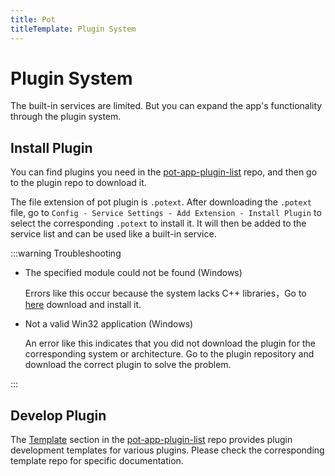 ```yaml
---
title: Pot
titleTemplate: Plugin System
---
```


# Plugin System

The built-in services are limited. But you can expand the app's functionality through the plugin system.

## Install Plugin

You can find plugins you need in the [pot-app-plugin-list](https://github.com/pot-app/pot-app-plugin-list) repo, and then go to the plugin repo to download it.

The file extension of pot plugin is `.potext`. After downloading the `.potext` file, go to `Config - Service Settings - Add Extension - Install Plugin` to select the corresponding `.potext` to install it. It will then be added to the service list and can be used like a built-in service.

:::warning Troubleshooting

- The specified module could not be found (Windows)

  Errors like this occur because the system lacks C++ libraries，Go to [here](https://learn.microsoft.com/en-us/cpp/windows/latest-supported-vc-redist?view=msvc-170#visual-studio-2015-2017-2019-and-2022) download and install it.

- Not a valid Win32 application (Windows)

  An error like this indicates that you did not download the plugin for the corresponding system or architecture. Go to the plugin repository and download the correct plugin to solve the problem.

:::

## Develop Plugin

The [Template](https://github.com/pot-app/pot-app-plugin-list/blob/main/README_EN.md#template) section in the [pot-app-plugin-list](https://github.com/pot-app/pot-app-plugin-list) repo provides plugin development templates for various plugins. Please check the corresponding template repo for specific documentation.
